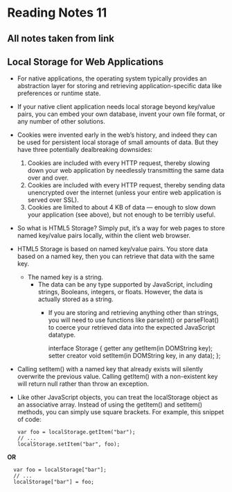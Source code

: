 # Reading Notes 11

## All notes taken from link

## Local Storage for Web Applications

-  For native applications, the operating system typically provides an abstraction layer for storing and retrieving application-specific data like preferences or runtime state.

- If your native client application needs local storage beyond key/value pairs, you can embed your own database, invent your own file format, or any number of other solutions.

- Cookies were invented early in the web’s history, and indeed they can be used for persistent local storage of small amounts of data. But they have three potentially dealbreaking downsides:

  1. Cookies are included with every HTTP request, thereby slowing down your web application by needlessly transmitting the same data over and over.
  2. Cookies are included with every HTTP request, thereby sending data unencrypted over the internet (unless your entire web application is served over SSL).
  3. Cookies are limited to about 4 KB of data — enough to slow down your application (see above), but not enough to be terribly useful.

- So what is HTML5 Storage? Simply put, it’s a way for web pages to store named key/value pairs locally, within the client web browser.

- HTML5 Storage is based on named key/value pairs. You store data based on a named key, then you can retrieve that data with the same key.
  - The named key is a string. 
    - The data can be any type supported by JavaScript, including strings, Booleans, integers, or floats. However, the data is actually stored as a string. 
      - If you are storing and retrieving anything other than strings, you will need to use functions like parseInt() or parseFloat() to coerce your retrieved data into the expected JavaScript datatype.

        interface Storage {
            getter any getItem(in DOMString key);
              setter creator void setItem(in DOMString key, in any data);
        };

* Calling setItem() with a named key that already exists will silently overwrite the previous value. Calling getItem() with a non-existent key will return null rather than throw an exception.

* Like other JavaScript objects, you can treat the localStorage object as an associative array. Instead of using the getItem() and setItem() methods, you can simply use square brackets. For example, this snippet of code:

      var foo = localStorage.getItem("bar");
      // ...
      localStorage.setItem("bar", foo);

 **OR**
 
      var foo = localStorage["bar"];
      // ...
      localStorage["bar"] = foo;

